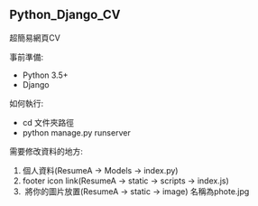 ## Python_Django_CV
超簡易網頁CV

事前準備:
- Python 3.5+
- Django

如何執行:
- cd 文件夾路徑
- python manage.py runserver

需要修改資料的地方:
1.  個人資料(ResumeA -> Models -> index.py)
2.  footer icon link(ResumeA -> static -> scripts -> index.js)
3.  將你的圖片放置(ResumeA -> static -> image) 名稱為phote.jpg

